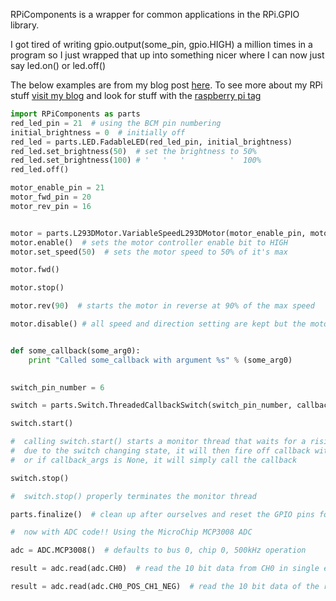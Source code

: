 RPiComponents is a wrapper for common applications in the RPi.GPIO library.

I got tired of writing gpio.output(some_pin, gpio.HIGH) a million times in a program
so I just wrapped that up into something nicer where I can now just say led.on() or led.off()

The below examples are from my blog post [here](http://jacobncalvert.com/blog/post/raspberry-pi-and-gpio-updates).
To see more about my RPi stuff [visit my blog](http://jacobncalvert.com/blog/) and look for stuff with the [raspberry pi tag](http://jacobncalvert.com/blog/post/?tag=raspberry%20pi)

```python
import RPiComponents as parts
red_led_pin = 21  # using the BCM pin numbering
initial_brightness = 0  # initially off
red_led = parts.LED.FadableLED(red_led_pin, initial_brightness)
red_led.set_brightness(50)  # set the brightness to 50%
red_led.set_brightness(100) # '   '   '          '  100%
red_led.off()

motor_enable_pin = 21
motor_fwd_pin = 20
motor_rev_pin = 16


motor = parts.L293DMotor.VariableSpeedL293DMotor(motor_enable_pin, motor_fwd_pin, motor_rev_pin)
motor.enable()  # sets the motor controller enable bit to HIGH
motor.set_speed(50)  # sets the motor speed to 50% of it's max

motor.fwd()

motor.stop()

motor.rev(90)  # starts the motor in reverse at 90% of the max speed

motor.disable() # all speed and direction setting are kept but the motor will stop


def some_callback(some_arg0):
    print "Called some_callback with argument %s" % (some_arg0)

        
switch_pin_number = 6

switch = parts.Switch.ThreadedCallbackSwitch(switch_pin_number, callback=some_callback, callback_args=[1,2,3])

switch.start()

#  calling switch.start() starts a monitor thread that waits for a rising or falling edge
#  due to the switch changing state, it will then fire off callback with the arguments given
#  or if callback_args is None, it will simply call the callback

switch.stop()

#  switch.stop() properly terminates the monitor thread

parts.finalize()  # clean up after ourselves and reset the GPIO pins for some other use

#  now with ADC code!! Using the MicroChip MCP3008 ADC

adc = ADC.MCP3008()  # defaults to bus 0, chip 0, 500kHz operation

result = adc.read(adc.CH0)  # read the 10 bit data from CH0 in single ended operation

result = adc.read(adc.CH0_POS_CH1_NEG)  # read the 10 bit data of the range between CH0+ and CH1-

```